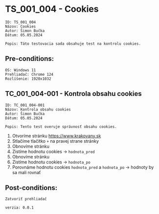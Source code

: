 # TS_001_004 - Cookies

```
ID: TS_001_004
Názov: Cookies
Autor: Šimon Bučka
Dátum: 05.05.2024
```

```
Popis: Táto testovacia sada obsahuje test na kontrolu cookies.
```

## Pre-conditions:

```
OS: Windows 11
Prehliadač: Chrome 124
Rozlíšenie: 1920x1032
```

## TC_001_004-001 - Kontrola obsahu cookies

```
ID: TC_001_004-001
Názov: Kontrola obsahu cookies
Autor: Šimon Bučka
Dátum: 05.05.2024
```

```
Popis: Tento test overuje správnosť obsahu cookies.
```

1. Otvoríme stránku https://www.krakovany.sk
2. Stlačíme tlačítko `+` na pravej strane stránky
3. Obnovíme stránku
4. Zistíme hodnotu cookies -> `hodnota_pred`
5. Obnovíme stránku
6. Zistíme hodnotu cookies -> `hodnota_po`
7. Porovnáme hodnotu cookies `hodnota_pred` a `hodnota_po` -> hodnoty by sa mali rovnať

## Post-conditions:

```
Zatvoriť prehliadač
```

```
verzia: 0.0.1
```
